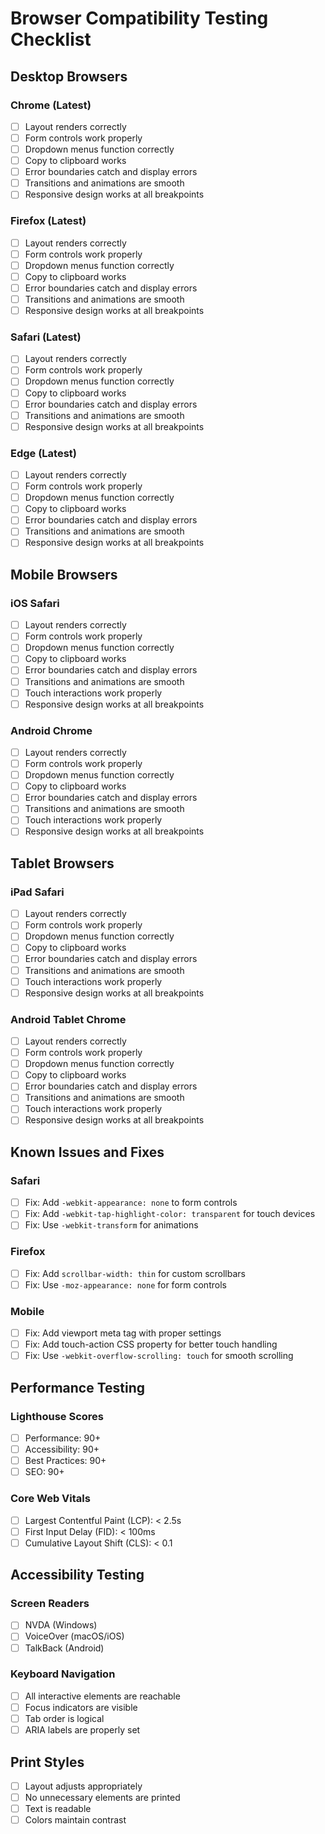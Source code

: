 # Browser Compatibility Testing Checklist

## Desktop Browsers

### Chrome (Latest)
- [ ] Layout renders correctly
- [ ] Form controls work properly
- [ ] Dropdown menus function correctly
- [ ] Copy to clipboard works
- [ ] Error boundaries catch and display errors
- [ ] Transitions and animations are smooth
- [ ] Responsive design works at all breakpoints

### Firefox (Latest)
- [ ] Layout renders correctly
- [ ] Form controls work properly
- [ ] Dropdown menus function correctly
- [ ] Copy to clipboard works
- [ ] Error boundaries catch and display errors
- [ ] Transitions and animations are smooth
- [ ] Responsive design works at all breakpoints

### Safari (Latest)
- [ ] Layout renders correctly
- [ ] Form controls work properly
- [ ] Dropdown menus function correctly
- [ ] Copy to clipboard works
- [ ] Error boundaries catch and display errors
- [ ] Transitions and animations are smooth
- [ ] Responsive design works at all breakpoints

### Edge (Latest)
- [ ] Layout renders correctly
- [ ] Form controls work properly
- [ ] Dropdown menus function correctly
- [ ] Copy to clipboard works
- [ ] Error boundaries catch and display errors
- [ ] Transitions and animations are smooth
- [ ] Responsive design works at all breakpoints

## Mobile Browsers

### iOS Safari
- [ ] Layout renders correctly
- [ ] Form controls work properly
- [ ] Dropdown menus function correctly
- [ ] Copy to clipboard works
- [ ] Error boundaries catch and display errors
- [ ] Transitions and animations are smooth
- [ ] Touch interactions work properly
- [ ] Responsive design works at all breakpoints

### Android Chrome
- [ ] Layout renders correctly
- [ ] Form controls work properly
- [ ] Dropdown menus function correctly
- [ ] Copy to clipboard works
- [ ] Error boundaries catch and display errors
- [ ] Transitions and animations are smooth
- [ ] Touch interactions work properly
- [ ] Responsive design works at all breakpoints

## Tablet Browsers

### iPad Safari
- [ ] Layout renders correctly
- [ ] Form controls work properly
- [ ] Dropdown menus function correctly
- [ ] Copy to clipboard works
- [ ] Error boundaries catch and display errors
- [ ] Transitions and animations are smooth
- [ ] Touch interactions work properly
- [ ] Responsive design works at all breakpoints

### Android Tablet Chrome
- [ ] Layout renders correctly
- [ ] Form controls work properly
- [ ] Dropdown menus function correctly
- [ ] Copy to clipboard works
- [ ] Error boundaries catch and display errors
- [ ] Transitions and animations are smooth
- [ ] Touch interactions work properly
- [ ] Responsive design works at all breakpoints

## Known Issues and Fixes

### Safari
- [ ] Fix: Add `-webkit-appearance: none` to form controls
- [ ] Fix: Add `-webkit-tap-highlight-color: transparent` for touch devices
- [ ] Fix: Use `-webkit-transform` for animations

### Firefox
- [ ] Fix: Add `scrollbar-width: thin` for custom scrollbars
- [ ] Fix: Use `-moz-appearance: none` for form controls

### Mobile
- [ ] Fix: Add viewport meta tag with proper settings
- [ ] Fix: Add touch-action CSS property for better touch handling
- [ ] Fix: Use `-webkit-overflow-scrolling: touch` for smooth scrolling

## Performance Testing

### Lighthouse Scores
- [ ] Performance: 90+
- [ ] Accessibility: 90+
- [ ] Best Practices: 90+
- [ ] SEO: 90+

### Core Web Vitals
- [ ] Largest Contentful Paint (LCP): < 2.5s
- [ ] First Input Delay (FID): < 100ms
- [ ] Cumulative Layout Shift (CLS): < 0.1

## Accessibility Testing

### Screen Readers
- [ ] NVDA (Windows)
- [ ] VoiceOver (macOS/iOS)
- [ ] TalkBack (Android)

### Keyboard Navigation
- [ ] All interactive elements are reachable
- [ ] Focus indicators are visible
- [ ] Tab order is logical
- [ ] ARIA labels are properly set

## Print Styles
- [ ] Layout adjusts appropriately
- [ ] No unnecessary elements are printed
- [ ] Text is readable
- [ ] Colors maintain contrast 